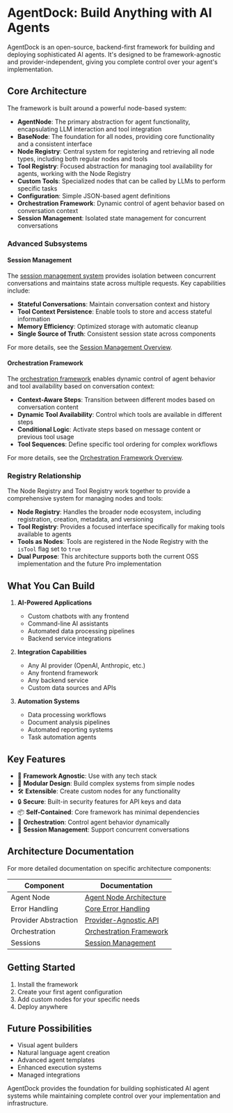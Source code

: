 # AgentDock: Build Anything with AI Agents

AgentDock is an open-source, backend-first framework for building and deploying sophisticated AI agents. It's designed to be framework-agnostic and provider-independent, giving you complete control over your agent's implementation.

## Core Architecture

The framework is built around a powerful node-based system:

- **AgentNode**: The primary abstraction for agent functionality, encapsulating LLM interaction and tool integration
- **BaseNode**: The foundation for all nodes, providing core functionality and a consistent interface
- **Node Registry**: Central system for registering and retrieving all node types, including both regular nodes and tools
- **Tool Registry**: Focused abstraction for managing tool availability for agents, working with the Node Registry
- **Custom Tools**: Specialized nodes that can be called by LLMs to perform specific tasks
- **Configuration**: Simple JSON-based agent definitions
- **Orchestration Framework**: Dynamic control of agent behavior based on conversation context
- **Session Management**: Isolated state management for concurrent conversations

### Advanced Subsystems

#### Session Management

The [session management system](./sessions/README.md) provides isolation between concurrent conversations and maintains state across multiple requests. Key capabilities include:

- **Stateful Conversations**: Maintain conversation context and history
- **Tool Context Persistence**: Enable tools to store and access stateful information
- **Memory Efficiency**: Optimized storage with automatic cleanup
- **Single Source of Truth**: Consistent session state across components

For more details, see the [Session Management Overview](./sessions/session-overview.md).

#### Orchestration Framework

The [orchestration framework](./orchestration/README.md) enables dynamic control of agent behavior and tool availability based on conversation context:

- **Context-Aware Steps**: Transition between different modes based on conversation content
- **Dynamic Tool Availability**: Control which tools are available in different steps
- **Conditional Logic**: Activate steps based on message content or previous tool usage
- **Tool Sequences**: Define specific tool ordering for complex workflows

For more details, see the [Orchestration Framework Overview](./orchestration/orchestration-overview.md).

### Registry Relationship

The Node Registry and Tool Registry work together to provide a comprehensive system for managing nodes and tools:

- **Node Registry**: Handles the broader node ecosystem, including registration, creation, metadata, and versioning
- **Tool Registry**: Provides a focused interface specifically for making tools available to agents
- **Tools as Nodes**: Tools are registered in the Node Registry with the `isTool` flag set to `true`
- **Dual Purpose**: This architecture supports both the current OSS implementation and the future Pro implementation

## What You Can Build

1. **AI-Powered Applications**
   - Custom chatbots with any frontend
   - Command-line AI assistants
   - Automated data processing pipelines
   - Backend service integrations

2. **Integration Capabilities**
   - Any AI provider (OpenAI, Anthropic, etc.)
   - Any frontend framework
   - Any backend service
   - Custom data sources and APIs

3. **Automation Systems**
   - Data processing workflows
   - Document analysis pipelines
   - Automated reporting systems
   - Task automation agents

## Key Features

- 🔌 **Framework Agnostic**: Use with any tech stack
- 🧩 **Modular Design**: Build complex systems from simple nodes
- 🛠️ **Extensible**: Create custom nodes for any functionality
- 🔒 **Secure**: Built-in security features for API keys and data
- 📦 **Self-Contained**: Core framework has minimal dependencies
- 🔄 **Orchestration**: Control agent behavior dynamically
- 💾 **Session Management**: Support concurrent conversations

## Architecture Documentation

For more detailed documentation on specific architecture components:

| Component | Documentation |
|-----------|---------------|
| Agent Node | [Agent Node Architecture](./agent_node.md) |
| Error Handling | [Core Error Handling](./core-error-handling.md) |
| Provider Abstraction | [Provider-Agnostic API](./provider-agnostic-api.md) |
| Orchestration | [Orchestration Framework](./orchestration/README.md) |
| Sessions | [Session Management](./sessions/README.md) |

## Getting Started

1. Install the framework
2. Create your first agent configuration
3. Add custom nodes for your specific needs
4. Deploy anywhere

## Future Possibilities

- Visual agent builders
- Natural language agent creation
- Advanced agent templates
- Enhanced execution systems
- Managed integrations

AgentDock provides the foundation for building sophisticated AI agent systems while maintaining complete control over your implementation and infrastructure. 